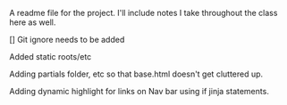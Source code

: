 A readme file for the project.  I'll include notes I take throughout the class here as well.  

[] Git ignore needs to be added

Added static roots/etc

Adding partials folder, etc so that base.html doesn't get cluttered up.

Adding dynamic highlight for links on Nav bar using if jinja statements.  